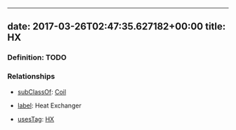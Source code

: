 
---
date: 2017-03-26T02:47:35.627182+00:00
title: HX
---
### Definition: TODO

### Relationships

* [subClassOf](http://www.w3.org/2000/01/rdf-schema#subClassOf): [Coil](https://brickschema.org/schema/1.0/Brick#Coil)

* [label](http://www.w3.org/2000/01/rdf-schema#label): Heat Exchanger

* [usesTag](https://brickschema.org/schema/1.0/BrickFrame#usesTag): [HX](https://brickschema.org/schema/1.0/BrickTag#HX)
